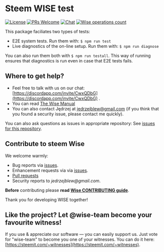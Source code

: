 # Steem WISE test

<!--§ data.config.repository.readme.generateDefaultBadges(data) §-->
[![License](https://img.shields.io/github/license/wise-team/steem-wise-test.svg?style=flat-square)](https://github.com/wise-team/steem-wise-test/blob/master/LICENSE) [![PRs Welcome](https://img.shields.io/badge/PRs-welcome-brightgreen.svg?style=flat-square)](http://makeapullrequest.com) [![Chat](https://img.shields.io/badge/chat%20on%20discord-6b11ff.svg?style=flat-square)](https://discordapp.com/invite/CwxQDbG) [![Wise operations count](https://img.shields.io/badge/dynamic/json.svg?label=wise%20operations%20count&url=https%3A%2F%2Fsql.wise.vote%2Foperations%3Fselect%3Dcount&query=%24%5B0%5D.count&colorB=blue&style=flat-square)](https://sql.wise.vote/operations?select=moment,delegator,voter,operation_type&order=moment.desc)
<!--§§.-->

This package faciliates two types of tests:

- E2E system tests. Run them with: `$ npm run test`
- Live diagnostics of the on-line setup. Run them with: `$ npm run diagnose`

You can also run them both with `$ npm run testall`. This way of running ensures that diagnostics is run even in case that E2E tests fails.



<!--§ data.config.repository.readme.generateHelpMd(data) §-->
## Where to get help?

- Feel free to talk with us on our chat: [https://discordapp.com/invite/CwxQDbG](https://discordapp.com/invite/CwxQDbG) .
- You can read [The Wise Manual](https://docs.wise.vote/introduction)
- You can also contact Jędrzej at jedrzejblew@gmail.com (if you think that you found a security issue, please contact me quickly).

You can also ask questions as issues in appropriate repository: See [issues for this repository](https://github.com/wise-team/steem-wise-test/issues).

<!--§§.-->
<!--§ data.config.repository.readme.generateHelpUsMd(data) §-->
## Contribute to steem Wise

We welcome warmly:

- Bug reports via [issues](https://github.com/wise-team/steem-wise-test).
- Enhancement requests via via [issues](https://github.com/wise-team/steem-wise-test/issues).
- [Pull requests](https://github.com/wise-team/steem-wise-test/pulls)
- Security reports to _jedrzejblew@gmail.com_.

**Before** contributing please **read [Wise CONTRIBUTING guide](https://github.com/wise-team/steem-wise-core/blob/master/CONTRIBUTING.md)**.

Thank you for developing WISE together!



## Like the project? Let @wise-team become your favourite witness!

If you use & appreciate our software — you can easily support us. Just vote for "wise-team" to become you one of your witnesses. You can do it here: [https://steemit.com/~witnesses](https://steemit.com/~witnesses).

<!--§§.-->



<!-- Prayer: Gloria Patri, et Filio, et Spiritui Sancto, sicut erat in principio et nunc et semper et in saecula saeculorum. Amen. In te, Domine, speravi: non confundar in aeternum. -->
